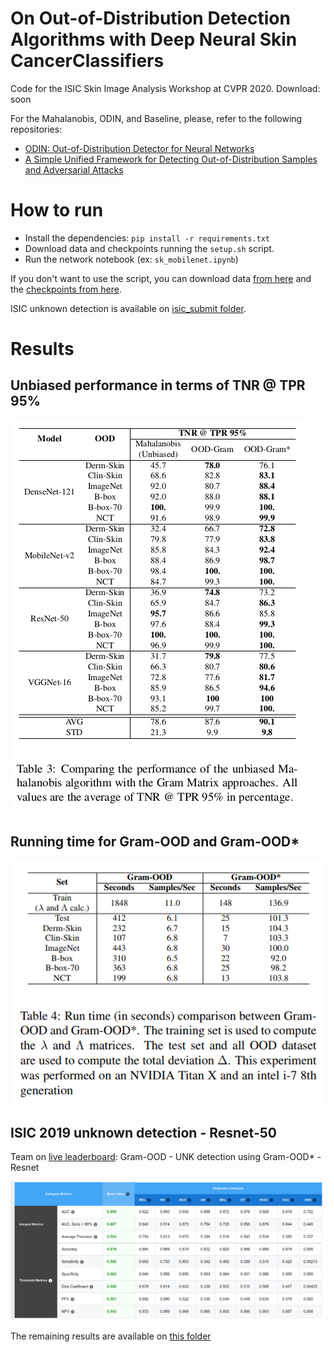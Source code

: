 # On Out-of-Distribution Detection Algorithms with Deep Neural Skin CancerClassifiers
Code for the ISIC Skin Image Analysis Workshop  at CVPR 2020.
Download: soon

For the Mahalanobis, ODIN, and Baseline, please, refer to the following repositories:
- [ODIN: Out-of-Distribution Detector for Neural Networks](https://github.com/facebookresearch/odin)
- [A Simple Unified Framework for Detecting Out-of-Distribution Samples and Adversarial Attacks](https://github.com/pokaxpoka/deep_Mahalanobis_detector/)

# How to run
- Install the dependencies: `pip install -r requirements.txt`
- Download data and checkpoints running the `setup.sh` script.
- Run the network notebook (ex: `sk_mobilenet.ipynb`)

If you don't want to use the script, you can download data [from here](https://www.dropbox.com/s/nl3la5hhvfjn8hp/data.zip?dl=0) and the [checkpoints from here](https://www.dropbox.com/s/rnddrlxc9lbazcq/checkpoints.zip?dl=0).

ISIC unknown detection is available on [isic_submit folder](isic_submit).

# Results
## Unbiased performance in terms of TNR @ TPR 95%
![](assets/unbiased_table.png)

## Running time for Gram-OOD and Gram-OOD*
![](assets/running_time.png)

## ISIC 2019 unknown detection - Resnet-50

Team on [live leaderboard](https://challenge2019.isic-archive.com/live-leaderboard.html): Gram-OOD - UNK detection using Gram-OOD* - Resnet

![](isic_submit/merge/submissions/metrics/gram-ood*/resnet.png)

The remaining results are available on [this folder](isic_submit/merge/submissions/metrics/)


